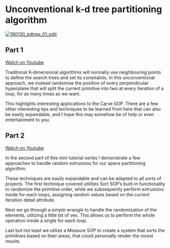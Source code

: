 # Unconventional k-d tree partitioning algorithm

[![180130_kdtree_01_edit](https://user-images.githubusercontent.com/81909946/113516313-d27e3500-9579-11eb-85ca-045510538dfe.jpg)](https://www.youtube.com/watch?v=IZoUdVS2Rw0)

## Part 1

[Watch on Youtube](https://www.youtube.com/watch?v=IZoUdVS2Rw0)

Traditional K-dimensional algorithms will normally use neighbouring points to define the search trees and set its constraints. In this unconventional approach, we instead randomise the position of every perpendicular hyperplane that will split the current primitive into two at every iteration of a loop, for as many times as we want.

This highlights interesting applications to the Carve SOP. There are a few other interesting tips and techniques to be learned from here that can also be easily expandable, and I hope this may somehow be of help or even entertainment to you.

## Part 2

[Watch on Youtube](https://www.youtube.com/watch?v=3IfxJ9COIbw)

In the second part of this mini tutorial series I demonstrate a few approaches to handle random extrusions for our space partitioning algorithm.

These techniques are easily expandable and can be adapted to all sorts of projects. The first technique covered utilities Sort SOP’s built-in functionality to randomize the primitive order, while we subsequently perform extrusions inside for-each loops, assigning random values based on the current iteration detail attribute.

Next we go through a simple wrangle to handle the randomization of the elements, utilizing a little bit of vex. This allows us to perform the whole operation inside a single for-each loop.

Last but not least we utilize a Measure SOP to create a system that sorts the primitives based on their areas, that could personally render the nicest results.
